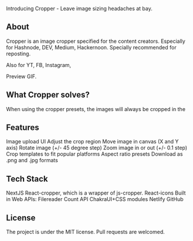 Introducing Cropper - Leave image sizing headaches at bay.

## About

Cropper is an image cropper specified for the content creators. Especially for Hashnode, DEV, Medium, Hackernoon.
Specially recommended for reposting.

Also for YT, FB, Instagram,

Preview GIF.

## What Cropper solves?

When using the cropper presets, the images will always be cropped in the

## Features

Image upload UI
Adjust the crop region
Move image in canvas (X and Y axis)
Rotate image (+/- 45 degree step)
Zoom image in or out (+/- 0.1 step)
Crop templates to fit popular platforms
Aspect ratio presets
Download as .png and .jpg formats

## Tech Stack

NextJS
React-cropper, which is a wrapper of js-cropper.
React-icons
Built in Web APIs: Filereader
Count API
ChakraUI+CSS modules
Netlify
GitHub

## License

The project is under the MIT license.
Pull requests are welcomed.
